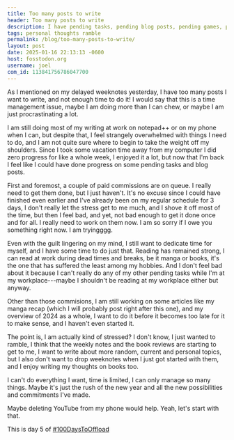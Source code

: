 ```yaml
---
title: Too many posts to write
header: Too many posts to write
description: I have pending tasks, pending blog posts, pending games, pending procrastination, and I feel bad, but I don't want to overthink it, yet here I am
tags: personal thoughts ramble
permalink: /blog/too-many-posts-to-write/
layout: post
date: 2025-01-16 22:13:13 -0600
host: fosstodon.org
username: joel
com_id: 113841756786047700
---
```


As I mentioned on my delayed weeknotes yesterday, I have too many posts I want to write, and not enough time to do it! I would say that this is a time management issue, maybe I am doing more than I can chew, or maybe I am just procrastinating a lot.

I am still doing most of my writing at work on notepad++ or on my phone when I can, but despite that, I feel strangely overwhelmed with things I need to do, and I am not quite sure where to begin to take the weight off my shoulders. Since I took some vacation time away from my computer I did zero progress for like a whole week, I enjoyed it a lot, but now that I'm back I feel like I could have done progress on some pending tasks and blog posts.

First and foremost, a couple of paid commissions are on queue. I really need to get them done, but I just haven't. It's no excuse since I could have finished even earlier and I've already been on my regular schedule for 3 days, I don't really let the stress get to me much, and I shove it off most of the time, but then I feel bad, and yet, not bad enough to get it done once and for all. I really need to work on them now. I am so sorry if I owe you something right now. I am tryingggg.

Even with the guilt lingering on my mind, I still want to dedicate time for myself, and I have some time to do just that. Reading has remained strong, I can read at work during dead times and breaks, be it manga or books, it's the one that has suffered the least among my hobbies. And I don't feel bad about it because I can't really do any of my other pending tasks while I'm at my workplace---maybe I shouldn't be reading at my workplace either but anyway.

Other than those commisions, I am still working on some articles like my manga recap (which I will probably post right after this one), and my overview of 2024 as a whole, I want to do it before it becomes too late for it to make sense, and I haven't even started it.

The point is, I am actually kind of stressed? I don't know, I just wanted to ramble, I think that the weekly notes and the book reviews are starting to get to me, I want to write about more random, current and personal topics, but I also don't want to drop weeknotes when I just got started with them, and I enjoy writing my thoughts on books too.

I can't do everything I want, time is limited, I can only manage so many things. Maybe it's just the rush of the new year and all the new possibilities and commitments I've made.

Maybe deleting YouTube from my phone would help. Yeah, let's start with that.

This is day 5 of [#100DaysToOffload](https://100daystooffload.com)

